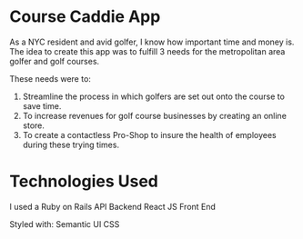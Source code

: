 # Course Caddie App


As a NYC  resident and avid golfer,  I know how important time and money is. The idea to create this app was to fulfill 3 needs for the metropolitan area golfer and golf courses. 

These needs were to: 

1. Streamline the process in which golfers are set out onto the course to save time.  
2. To increase revenues for golf course businesses by creating an online store. 
3. To create a contactless Pro-Shop to insure the health of employees during these trying times. 

# Technologies Used
I used a Ruby on Rails API  Backend 
React JS  Front End 


Styled with:
Semantic UI
CSS
